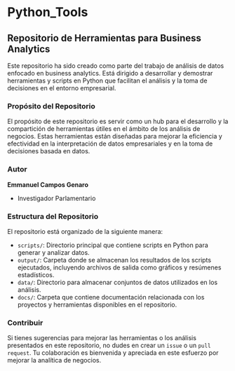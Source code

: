 # Python_Tools

## Repositorio de Herramientas para Business Analytics

Este repositorio ha sido creado como parte del trabajo de análisis de datos enfocado en business analytics. Está dirigido a desarrollar y demostrar herramientas y scripts en Python que facilitan el análisis y la toma de decisiones en el entorno empresarial.

### Propósito del Repositorio

El propósito de este repositorio es servir como un hub para el desarrollo y la compartición de herramientas útiles en el ámbito de los análisis de negocios. Estas herramientas están diseñadas para mejorar la eficiencia y efectividad en la interpretación de datos empresariales y en la toma de decisiones basada en datos.

### Autor

**Emmanuel Campos Genaro**
- Investigador Parlamentario


### Estructura del Repositorio

El repositorio está organizado de la siguiente manera:

- `scripts/`: Directorio principal que contiene scripts en Python para generar y analizar datos.
- `output/`: Carpeta donde se almacenan los resultados de los scripts ejecutados, incluyendo archivos de salida como gráficos y resúmenes estadísticos.
- `data/`: Directorio para almacenar conjuntos de datos utilizados en los análisis.
- `docs/`: Carpeta que contiene documentación relacionada con los proyectos y herramientas disponibles en el repositorio.

### Contribuir

Si tienes sugerencias para mejorar las herramientas o los análisis presentados en este repositorio, no dudes en crear un `issue` o un `pull request`. Tu colaboración es bienvenida y apreciada en este esfuerzo por mejorar la analítica de negocios.
